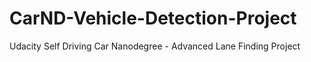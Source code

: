 # CarND-Vehicle-Detection-Project
Udacity Self Driving Car Nanodegree - Advanced Lane Finding Project 

